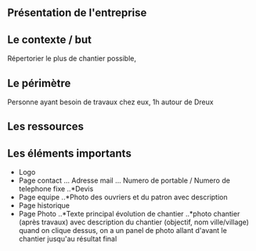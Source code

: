 ## Présentation de l'entreprise

## Le contexte / but
Répertorier le plus de chantier possible,

## Le périmètre
Personne ayant besoin de travaux chez eux, 1h autour de Dreux

## Les ressources

## Les éléments importants
* Logo
* Page contact
... Adresse mail 
... Numero de portable / Numero de telephone fixe
..*Devis
* Page equipe
..*Photo des ouvriers et du patron avec description
* Page historique
* Page Photo
..*Texte principal évolution de chantier
..*photo chantier (après travaux) avec description du chantier (objectif, nom ville/village) quand on clique dessus, on a un panel de photo allant d'avant le chantier jusqu'au résultat final
